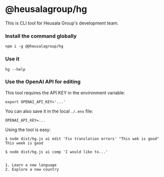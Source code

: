 # @heusalagroup/hg

This is CLI tool for Heusala Group's development team.

### Install the command globally

```shell
npm i -g @@heusalagroup/hg
```

### Use it

```shell
hg --help 
```

### Use the OpenAI API for editing

This tool requires the API KEY in the environment variable:

```shell
export OPENAI_API_KEY='...'
```

You can also save it in the local `./.env` file:

```
OPENAI_API_KEY=...
```

Using the tool is easy:

```shell
$ node dist/hg.js ai edit 'Fix translation errors' "This wek is good"
This week is good

$ node dist/hg.js ai comp 'I would like to...'


1. Learn a new language
2. Explore a new country

```

